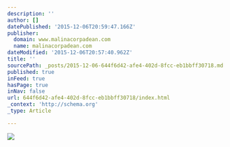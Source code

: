 ```yaml
---
description: ''
author: []
datePublished: '2015-12-06T20:59:47.166Z'
publisher:
  domain: www.malinacorpadean.com
  name: malinacorpadean.com
dateModified: '2015-12-06T20:57:40.962Z'
title: ''
sourcePath: _posts/2015-12-06-644f6d42-afe4-402d-8fcc-eb1bbff30718.md
published: true
inFeed: true
hasPage: true
inNav: false
url: 644f6d42-afe4-402d-8fcc-eb1bbff30718/index.html
_context: 'http://schema.org'
_type: Article

---
```

![](http://www.malinacorpadean.com/assets/images/133-1.jpg)